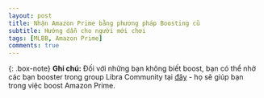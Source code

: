 ```yaml
---
layout: post
title: Nhận Amazon Prime bằng phương pháp Boosting cũ
subtitle: Hướng dẫn cho người mới chơi
tags: [MLBB, Amazon Prime]
comments: true
---
```


{: .box-note}
**Ghi chú:** Đối với những bạn không biết boost, bạn có thể nhờ các bạn booster trong group Libra Community tại [đây](https://www.facebook.com/groups/libra.community.vn/) - họ sẽ giúp bạn trong việc boost Amazon Prime.



